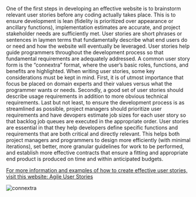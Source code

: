 One of the first steps in developing an effective website is to brainstorm relevant user stories before any coding actually takes place.  This is to ensure development is lean (fidelity is prioritized over appearance or ancillary functions), implementation estimates are accurate, and project stakeholder needs are sufficiently met.  User stories are short phrases or sentences in laymen terms that fundamentally describe what end users do or need and how the website will eventually be leveraged.  User stories help guide programmers throughout the development process so that fundamental requirements are adequately addressed.  A common user story form is the “connextra” format, where the user’s basic roles, functions, and benefits are highlighted.  When writing user stories, some key considerations must be kept in mind. First, it is of utmost importance that focus be placed on domain experts and their values versus what the programmer wants or needs.  Secondly, a good set of user stories should describe usage requirements in addition to more obvious technical requirements.  Last but not least, to ensure the development process is as streamlined as possible, project managers should prioritize user requirements and have devopers estimate job sizes for each user story so that backlog job queues are executed in the appropriate order.  User stories are essential in that they help developers define specific functions and requirements that are both critical and directly relevant.  This helps both project managers and programmers to design more efficiently (with minimal iterations), set better, more granular guidelines for work to be performed, and establish more effective contracts that ensure a fitting and appropriate end product is produced on time and within anticipated budgets.       

[For more information and examples of how to create effective user stories, visit this website: Agile User Stories](www.agilemodeling.com/artifacts/userStory.htm)

![connextra](https://cloud.githubusercontent.com/assets/9614418/5132802/f0b6e742-70cd-11e4-871e-c04ea1ab1ba9.jpg)


